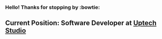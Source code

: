 ### Hello! Thanks for stopping by :bowtie:

## Current Position: Software Developer at [Uptech Studio](https://www.uptechstudio.com/about-us)




<!--
## &#x1f4c8; GitHub Stats


<img align="center" src="https://github-readme-stats.vercel.app/api/top-langs/?username=NikitaRubocki&count_private=true&langs_count=8&card_width=320&theme=rose_pine&layout=compact" />
<br><br>
<img align="center" src="https://github-readme-stats.vercel.app/api?username=NikitaRubocki&show_icons=true&count_private=true&theme=rose_pine" alt="Nikita's GitHub Stats" />

**NikitaRubocki/nikitarubocki** is a ✨ _special_ ✨ repository because its `README.md` (this file) appears on your GitHub profile.

Here are some ideas to get you started:

- 🔭 I’m currently working on ...
- 🌱 I’m currently learning ...
- 👯 I’m looking to collaborate on ...
- 🤔 I’m looking for help with ...
- 💬 Ask me about ...
- 📫 How to reach me: ...
- 😄 Pronouns: ...
- ⚡ Fun fact: ...
-->
